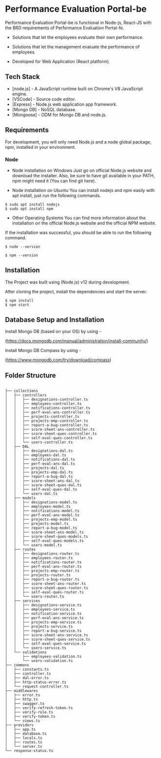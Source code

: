 # Performance Evaluation Portal-be

Performance Evaluation Portal-be is functional in Node-js, React-JS with the BRD requirements of Performance Evaluation Portal-fe.

- Solutions that let the employees evaluate their own performance.

- Solutions that let the management evaluate the performance of employees.

- Developed for Web Application (React platform).

## Tech Stack

- [node.js] - A JavaScript runtime built on Chrome's V8 JavaScript engine.
- [VSCode] - Source code editor.
- [Express] - Node.js web application app framework.
- [Mongo DB] - NoSQL database.
- [Mongoose] - ODM for Mongo DB and node.js.

## Requirements

For development, you will only need Node.js and a node global package, npm, installed in your environment.

### Node

- Node installation on Windows
  Just go on official Node.js website and download the installer. Also, be sure to have git available in your PATH, npm might need it (You can find git here).

- Node installation on Ubuntu
  You can install nodejs and npm easily with apt install, just run the following commands.

```
$ sudo apt install nodejs
$ sudo apt install npm
```

- Other Operating Systems
  You can find more information about the installation on the official Node.js website and the official NPM website.

If the installation was successful, you should be able to run the following command.

```
$ node --version

$ npm --version
```

## Installation

The Project was built using (Node.js) v12 during development.

After cloning the project, install the dependencies and start the server.

```
$ npm install
$ npm start
```

## Database Setup and Installation

Install Mongo DB (based on your OS) by using -

(https://docs.mongodb.com/manual/administration/install-community/)

Install Mongo DB Compass by using -

(https://www.mongodb.com/try/download/compass)

## Folder Structure

```

├── collections
│   ├── controllers
│   │   ├── designations-controller.ts
│   │   ├── employees-controller.ts
│   │   ├── notifications-controller.ts
│   │   ├── perf-eval-ans-controller.ts
│   │   ├── projects-controller.ts
│   │   ├── projects-emp-controller.ts
│   │   ├── report-a-bug-controller.ts
│   │   ├── score-sheet-ans-controller.ts
│   │   ├── score-sheet-ques-controller.ts
│   │   ├── self-eval-ques-controller.ts
│   │   └── users-controller.ts
│   ├── DAL
│   │   ├── designations-dal.ts
│   │   ├── employees-dal.ts
│   │   ├── notifications-dal.ts
│   │   ├── perf-eval-ans-dal.ts
│   │   ├── projects-dal.ts
│   │   ├── projects-emp-dal.ts
│   │   ├── report-a-bug-dal.ts
│   │   ├── score-sheet-ans-dal.ts
│   │   ├── score-sheet-ques-dal.ts
│   │   ├── self-eval-ques-dal.ts
│   │   └── users-dal.ts
│   ├── models
│   │   ├── designations-model.ts
│   │   ├── employees-model.ts
│   │   ├── notifications-model.ts
│   │   ├── perf-eval-ans-model.ts
│   │   ├── projects-emp-model.ts
│   │   ├── projects-model.ts
│   │   ├── report-a-bug-model.ts
│   │   ├── score-sheet-ans-model.ts
│   │   ├── score-sheet-ques-models.ts
│   │   ├── self-eval-ques-models.ts
│   │   └── users-model.ts
│   ├── routes
│   │   ├── designations-router.ts
│   │   ├── employees-router.ts
│   │   ├── notifications-router.ts
│   │   ├── perf-eval-ans-router.ts
│   │   ├── projects-emp-router.ts
│   │   ├── projects-router.ts
│   │   ├── report-a-bug-router.ts
│   │   ├── score-sheet-ans-router.ts
│   │   ├── score-sheet-ques-router.ts
│   │   ├── self-eval-ques-router.ts
│   │   └── users-router.ts
│   ├── services
│   │   ├── designations-service.ts
│   │   ├── employees-service.ts
│   │   ├── notification-service.ts
│   │   ├── perf-eval-ans-service.ts
│   │   ├── projects-emp-service.ts
│   │   ├── projects-service.ts
│   │   ├── report-a-bug-service.ts
│   │   ├── score-sheet-ans-service.ts
│   │   ├── score-sheet-ques-service.ts
│   │   ├── self-eval-ques-service.ts
│   │   └── users-service.ts
│   └── validations
│       ├── employees-validation.ts
│       └── users-validation.ts
├── commons
│   ├── constants.ts
│   ├── controller.ts
│   ├── dal-error.ts
│   ├── http-status-error.ts
│   └── request-controller.ts
├── middlewares
│   ├── error.ts
│   ├── http.ts
│   ├── swagger.ts
│   ├── verify-refresh-token.ts
│   ├── verify-role.ts
│   ├── verify-token.ts
│   └── views.ts
├── providers
│   ├── app.ts
│   ├── database.ts
│   ├── locals.ts
│   ├── routes.ts
│   └── server.ts
└── response-status.ts
```
